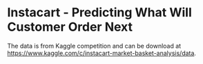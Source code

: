 # Instacart - Predicting What Will Customer Order Next


The data is from Kaggle competition and can be download at https://www.kaggle.com/c/instacart-market-basket-analysis/data. 
